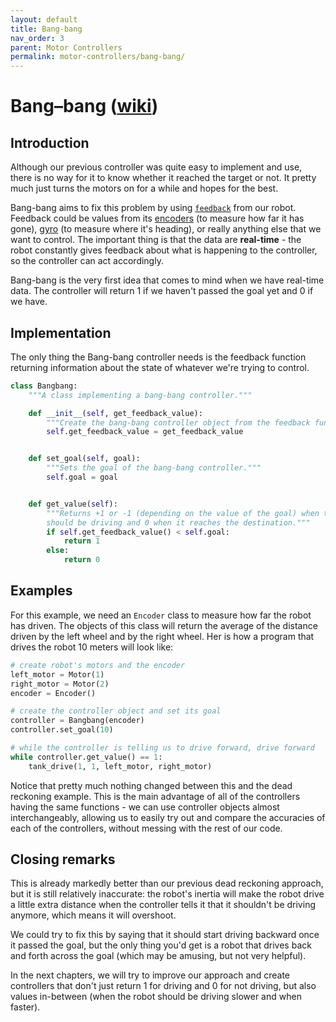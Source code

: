 ```yaml
---
layout: default
title: Bang-bang
nav_order: 3
parent: Motor Controllers
permalink: motor-controllers/bang-bang/
---
```


# Bang–bang ([wiki](https://en.wikipedia.org/wiki/Bang%E2%80%93bang_control))

## Introduction
Although our previous controller was quite easy to implement and use, there is no way for it to know whether it reached the target or not. It pretty much just turns the motors on for a while and hopes for the best.

Bang-bang aims to fix this problem by using [`feedback`](https://en.wikipedia.org/wiki/Feedback) from our robot. Feedback could be values from its [encoders](https://en.wikipedia.org/wiki/Encoder) (to measure how far it has gone), [gyro](https://en.wikipedia.org/wiki/Gyroscope) (to measure where it's heading), or really anything else that we want to control. The important thing is that the data are **real-time** - the robot constantly gives feedback about what is happening to the controller, so the controller can act accordingly.

Bang-bang is the very first idea that comes to mind when we have real-time data. The controller will return 1 if we haven't passed the goal yet and 0 if we have.


## Implementation
The only thing the Bang-bang controller needs is the feedback function returning information about the state of whatever we're trying to control.

```python
class Bangbang:
    """A class implementing a bang-bang controller."""

    def __init__(self, get_feedback_value):
        """Create the bang-bang controller object from the feedback function."""
        self.get_feedback_value = get_feedback_value


    def set_goal(self, goal):
        """Sets the goal of the bang-bang controller."""
        self.goal = goal


    def get_value(self):
        """Returns +1 or -1 (depending on the value of the goal) when the robot
        should be driving and 0 when it reaches the destination."""
        if self.get_feedback_value() < self.goal:
            return 1
        else:
            return 0
```

## Examples
For this example, we need an `Encoder` class to measure how far the robot has driven. The objects of this class will return the average of the distance driven by the left wheel and by the right wheel. Her is how a program that drives the robot 10 meters will look like:

```python
# create robot's motors and the encoder
left_motor = Motor(1)
right_motor = Motor(2)
encoder = Encoder()

# create the controller object and set its goal
controller = Bangbang(encoder)
controller.set_goal(10)

# while the controller is telling us to drive forward, drive forward
while controller.get_value() == 1:
    tank_drive(1, 1, left_motor, right_motor)
```

Notice that pretty much nothing changed between this and the dead reckoning example. This is the main advantage of all of the controllers having the same functions - we can use controller objects almost interchangeably, allowing us to easily try out and compare the accuracies of each of the controllers, without messing with the rest of our code.


## Closing remarks
This is already markedly better than our previous dead reckoning approach, but it is still relatively inaccurate: the robot's inertia will make the robot drive a little extra distance when the controller tells it that it shouldn't be driving anymore, which means it will overshoot.

We could try to fix this by saying that it should start driving backward once it passed the goal, but the only thing you'd get is a robot that drives back and forth across the goal (which may be amusing, but not very helpful).

In the next chapters, we will try to improve our approach and create controllers that don't just return 1 for driving and 0 for not driving, but also values in-between (when the robot should be driving slower and when faster).
